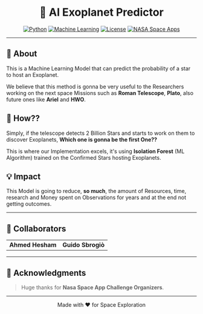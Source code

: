 <div align="center">

# 🌟 AI Exoplanet Predictor

[![Python](https://img.shields.io/badge/Python-3.8%2B-blue.svg)](https://www.python.org/)
[![Machine Learning](https://img.shields.io/badge/ML-Isolation%20Forest-green.svg)](https://scikit-learn.org/)
[![License](https://img.shields.io/badge/License-MIT-yellow.svg)](LICENSE)
[![NASA Space Apps](https://img.shields.io/badge/NASA-Space%20Apps%20Challenge-red.svg)](https://www.spaceappschallenge.org/)

</div>

---

## 📖 About

This is a Machine Learning Model that can predict the probability of a star to host an Exoplanet.

We believe that this method is gonna be very useful to the Researchers working on the next space Missions such as **Roman Telescope**, **Plato**, also future ones like **Ariel** and **HWO**.

## 🤔 How??

Simply, if the telescope detects 2 Billion Stars and starts to work on them to discover Exoplanets, **Which one is gonna be the first One??**

This is where our Implementation excels, it's using **Isolation Forest** (ML Algorithm) trained on the Confirmed Stars hosting Exoplanets.

## 💡 Impact

This Model is going to reduce, **so much**, the amount of Resources, time, research and Money spent on Observations for years and at the end not getting outcomes.

---

## 👥 Collaborators

<table>
  <tr>
    <td align="center">
      <strong>Ahmed Hesham</strong>
    </td>
    <td align="center">
      <strong>Guido Sbrogiò</strong>
    </td>
  </tr>
</table>

---

## 🙏 Acknowledgments

> Huge thanks for **Nasa Space App Challenge Organizers**.

---

<div align="center">

Made with ❤️ for Space Exploration

</div>